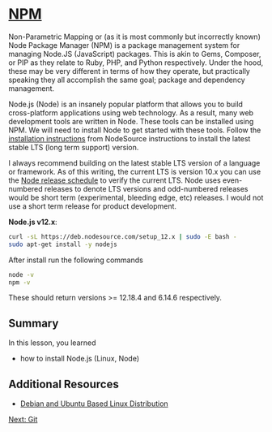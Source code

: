 # [NPM](https://www.npmjs.com/)

Non-Parametric Mapping or (as it is most commonly but incorrectly known) Node Package Manager (NPM) is a package management system for managing Node.JS (JavaScript) packages. This is akin to Gems, Composer, or PIP as they relate to Ruby, PHP, and Python respectively. Under the hood, these may be very different in terms of how they operate, but practically speaking they all accomplish the same goal; package and dependency management.

Node.js (Node) is an insanely popular platform that allows you to build cross-platform applications using web technology. As a result, many web development tools are written in Node. These tools can be installed using NPM. We will need to install Node to get started with these tools. Follow the [installation instructions](https://github.com/nodesource/distributions/blob/master/README.md) from NodeSource instructions to install the latest stable LTS (long term support) version. 

I always recommend building on the latest stable LTS version of a language or framework. As of this writing, the current LTS is version 10.x you can use the [Node release schedule](https://github.com/nodejs/Release#release-schedule) to verify the current LTS. Node uses even-numbered releases to denote LTS versions and odd-numbered releases would be short term (experimental, bleeding edge, etc) releases. I would not use a short term release for product development.

**Node.js v12.x**:

```sh
curl -sL https://deb.nodesource.com/setup_12.x | sudo -E bash -
sudo apt-get install -y nodejs
```

After install run the following commands
```sh
node -v
npm -v
```

These should return versions >= 12.18.4 and 6.14.6 respectively.

## Summary
In this lesson, you learned
* how to install Node.js (Linux, Node)

## Additional Resources
* [Debian and Ubuntu Based Linux Distribution](https://nodejs.org/en/download/package-manager/#debian-and-ubuntu-based-linux-distributions)

[Next: Git](07-Git.md)
